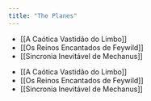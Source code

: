 ```yaml
---
title: "The Planes"
---
```


- [[A Caótica Vastidão do Limbo]]
- [[Os Reinos Encantados de Feywild]]
- [[Sincronia Inevitável de Mechanus]]

<!-- AUTO-LINKS-START -->
- [[A Caótica Vastidão do Limbo]]
- [[Os Reinos Encantados de Feywild]]
- [[Sincronia Inevitável de Mechanus]]
<!-- AUTO-LINKS-END -->